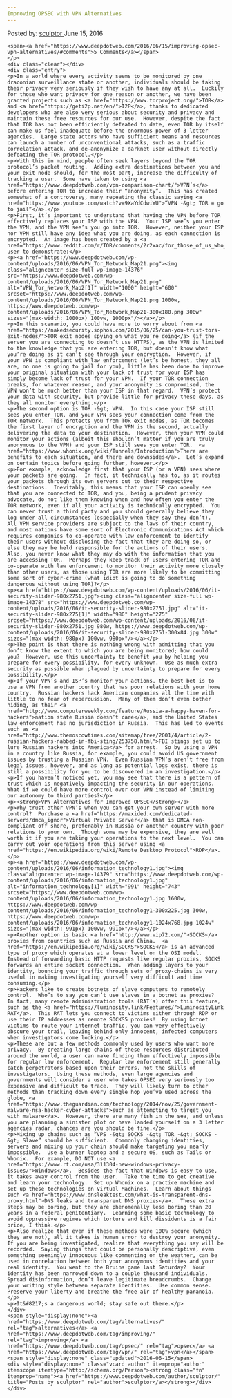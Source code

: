 ```yaml
---
Improving OPSEC with VPN Alternatives
---
```

<article class="post-listing post-14375 post type-post status-publish format-standard has-post-thumbnail hentry category-deepdot-news tag-alternatives tag-improving tag-opsec tag-vpn">
    <div class="post-inner">
        <span>Posted by: <a href="https://www.deepdotweb.com/author/sculptor/" title="">sculptor </a></span>
    <span>June 15, 2016</span>
    
    <span><a href="https://www.deepdotweb.com/2016/06/15/improving-opsec-vpn-alternatives/#comments">5 Comments</a></span>
    </p>
    <div class="clear"></div>
    <div class="entry">
    <p>In a world where every activity seems to be monitored by one draconian surveillance state or another, individuals should be taking their privacy very seriously if they wish to have any at all.  Luckily for those who want privacy for one reason or another, we have been granted projects such as <a href="https://www.torproject.org/">TOR</a> and <a href="https://geti2p.net/en/">I2P</a>, thanks to dedicated developers who are also very serious about security and privacy and maintain these free resources for our use.  However, despite the fact that TOR has not been efficiently defeated to date, even TOR by itself can make us feel inadequate before the enormous power of 3 letter agencies.  Large state actors who have sufficient means and resources can launch a number of unconventional attacks, such as a traffic correlation attack, and de-anonymize a darknet user without directly defeating the TOR protocol.</p>
    <p>With this in mind, people often seek layers beyond the TOR protocol’s packet routing.  Adding extra destinations between you and your exit node should, for the most part, increase the difficulty of tracking a user.  Some have taken to using <a href="https://www.deepdotweb.com/vpn-comparison-chart/">VPN’s</a> before entering TOR to increase their “anonymity”.  This has created somewhat of a controversy, many repeating the classic saying <a href="https://www.youtube.com/watch?v=9XaYdCdwiWU">“VPN -&gt; TOR = go to jail”</a>.</p>
    <p>First, it’s important to understand that having the VPN before TOR effectively replaces your ISP with the VPN.  Your ISP see’s you enter the VPN, and the VPN see’s you go into TOR.  However, neither your ISP nor VPN still have any idea what you are doing, as each connection is encrypted.  An image has been created by a <a href="https://www.reddit.com/r/TOR/comments/2r2xac/for_those_of_us_who_use_a_vpn_tor_together_i_made/">reddit</a> user to demonstrate:</p>
    <p><a href="https://www.deepdotweb.com/wp-content/uploads/2016/06/VPN_Tor_Network_Map21.png"><img class="aligncenter size-full wp-image-14376" src="https://www.deepdotweb.com/wp-content/uploads/2016/06/VPN_Tor_Network_Map21.png" alt="VPN_Tor_Network_Map2[1]" width="1000" height="600" srcset="https://www.deepdotweb.com/wp-content/uploads/2016/06/VPN_Tor_Network_Map21.png 1000w, https://www.deepdotweb.com/wp-content/uploads/2016/06/VPN_Tor_Network_Map21-300x180.png 300w" sizes="(max-width: 1000px) 100vw, 1000px"/></a></p>
    <p>In this scenario, you could have more to worry about from <a href="https://nakedsecurity.sophos.com/2015/06/25/can-you-trust-tors-exit-nodes/">TOR exit nodes spying on what you’re doing</a> (if the server you are connecting to doesn’t use HTTPS), as the VPN is limited to the knowledge that you are entering TOR, but doesn’t know what you’re doing as it can’t see through your encryption.  However, if your VPN is compliant with law enforcement (let’s be honest, they all are, no one is going to jail for you), little has been done to improve your original situation with your lack of trust for your ISP has simply become lack of trust for your VPN.  If your TOR connection breaks, for whatever reason, and your anonymity is compromised, the VPN won’t be much better than your ISP in that regard.  VPN’s protect your data with security, but provide little for privacy these days, as they all monitor everything.</p>
    <p>The second option is TOR -&gt; VPN.  In this case your ISP still sees you enter TOR, and your VPN sees your connection come from the TOR network.  This protects you from TOR exit nodes, as TOR becomes the first layer of encryption and the VPN is the second, actually delivering the data to your destination.  However, then your VPN could monitor your actions (albeit this shouldn’t matter if you are truly anonymous to the VPN) and your ISP still sees you enter TOR.  <a href="https://www.whonix.org/wiki/Tunnels/Introduction">There are benefits to each situation, and there are downsides</a>.  Let’s expand on certain topics before going further, however.</p>
    <p>For example, acknowledge first that your ISP (or a VPN) sees where your packets are going.  In fact, it technically has to, as it routes your packets through its own servers out to their respective destinations.  Inevitably, this means that your ISP can openly see that you are connected to TOR, and you, being a prudent privacy advocate, do not like them knowing when and how often you enter the TOR network, even if all your activity is technically encrypted.  You can never trust a third party and you should generally believe they log under all circumstances (especially when they say they don’t).  All VPN service providers are subject to the laws of their country, and most nations have some sort of Electronic Communications Act which requires companies to co-operate with law enforcement to identify their users without disclosing the fact that they are doing so, or else they may be held responsible for the actions of their users.  Also, you never know what they may do with the information that you are accessing TOR.  Perhaps they keep track of users entering TOR and co-operate with law enforcement to monitor their activity more closely than other users, as those using TOR are more likely to be committing some sort of cyber-crime (what idiot is going to do something dangerous without using TOR)?</p>
    <p><a href="https://www.deepdotweb.com/wp-content/uploads/2016/06/it-security-slider-980x2751.jpg"><img class="aligncenter size-full wp-image-14378" src="https://www.deepdotweb.com/wp-content/uploads/2016/06/it-security-slider-980x2751.jpg" alt="it-security-slider-980x275[1]" width="980" height="275" srcset="https://www.deepdotweb.com/wp-content/uploads/2016/06/it-security-slider-980x2751.jpg 980w, https://www.deepdotweb.com/wp-content/uploads/2016/06/it-security-slider-980x2751-300x84.jpg 300w" sizes="(max-width: 980px) 100vw, 980px"/></a></p>
    <p>The point is that there is nothing wrong with admitting that you don’t know the extent to which you are being monitored; how could you?  However, use this uncertainty to benefit you by helping you prepare for every possibility, for every unknown.  Use as much extra security as possible when plagued by uncertainty to prepare for every possibility.</p>
    <p>If your VPN’s and ISP’s monitor your actions, the best bet is to use a VPN from another country that has poor relations with your home country.  Russian hackers hack American companies all the time with little to no fear of repercussion.  Many of them don’t even bother hiding, as their <a href="http://www.computerweekly.com/feature/Russia-a-happy-haven-for-hackers">nation state Russia doesn’t care</a>, and the United States law enforcement has no jurisdiction in Russia.  This has led to events such as <a href="http://www.themoscowtimes.com/sitemap/free/2001/4/article/2-russian-hackers-nabbed-in-fbi-sting/253758.html">FBI stings set up to lure Russian hackers into America</a> for arrest.  So by using a VPN in a country like Russia, for example, you could avoid US government issues by trusting a Russian VPN.  Even Russian VPN’s aren’t free from legal issues, however, and as long as potential logs exist, there is still a possibility for you to be discovered in an investigation.</p>
    <p>If you haven’t noticed yet, you may see that there is a pattern of trust which is negatively impacting the security in our operations.  What if we could have more control over our VPN instead of limiting our autonomy to third parties?</p>
    <p><strong>VPN Alternatives for Improved OPSEC</strong></p>
    <p>Why trust other VPN’s when you can get your own server with more control?  Purchase a <a href="https://maxided.com/dedicated-servers/dmca_ignor">Virtual Private Server</a> that is DMCA non-compliant off shore, preferably in Russia or another country with poor relations to your own.  Though some may be expensive, they are well worth it if you are taking your operations to the next level.  You can carry out your operations from this server using <a href="https://en.wikipedia.org/wiki/Remote_Desktop_Protocol">RDP</a>.</p>
    <p><a href="https://www.deepdotweb.com/wp-content/uploads/2016/06/information_technology1.jpg"><img class="aligncenter wp-image-14379" src="https://www.deepdotweb.com/wp-content/uploads/2016/06/information_technology1.jpg" alt="information_technology[1]" width="991" height="743" srcset="https://www.deepdotweb.com/wp-content/uploads/2016/06/information_technology1.jpg 1600w, https://www.deepdotweb.com/wp-content/uploads/2016/06/information_technology1-300x225.jpg 300w, https://www.deepdotweb.com/wp-content/uploads/2016/06/information_technology1-1024x768.jpg 1024w" sizes="(max-width: 991px) 100vw, 991px"/></a></p>
    <p>Another option is basic <a href="http://www.vip72.com/">SOCKS</a> proxies from countries such as Russia and China.  <a href="https://en.wikipedia.org/wiki/SOCKS">SOCKS</a> is an advanced type of proxy which operates at a lower level on the OSI model.  Instead of forwarding basic HTTP requests like regular proxies, SOCKS forwards an entire socket connection.  When adding layers to your identity, bouncing your traffic through sets of proxy-chains is very useful in making investigating yourself very difficult and time consuming.</p>
    <p>Hackers like to create botnets of slave computers to remotely control.  Who’s to say you can’t use slaves in a botnet as proxies?  In fact, many remote administration tools (RAT’s) offer this feature, such as the <a href="https://luminosity.link/Features/">LuminosityLink RAT</a>.  This RAT lets you connect to victims either through RDP or use their IP addresses as remote SOCKS5 proxies!  By using botnet victims to route your internet traffic, you can very effectively obscure your trail, leaving behind only innocent, infected computers when investigators come looking.</p>
    <p>These are but a few methods commonly used by users who want more privacy.  By creating large chains of these resources distributed around the world, a user can make finding them effectively impossible for regular law enforcement.  Regular law enforcement still generally catch perpetrators based upon their errors, not the skills of investigators.  Using these methods, even large agencies and governments will consider a user who takes OPSEC very seriously too expensive and difficult to trace.  They will likely turn to other methods than tracking down every single hop you’ve used across the globe, <a href="https://www.theguardian.com/technology/2014/nov/25/government-malware-nsa-hacker-cyber-attacks">such as attempting to target you with malware</a>.  However, there are many fish in the sea, and unless you are planning a sinister plot or have landed yourself on a 3 letter agencies radar, chances are you should be fine.</p>
    <p>Mixing up chains such as “VPS -&gt; SOCKS -&gt; TOR -&gt; SOCKS -&gt; Slave” should be sufficient.  Commonly changing identities, servers and mixing up your chain should make targeting you nearly impossible.  Use a burner laptop and a secure OS, such as Tails or Whonix.  For example, DO NOT use <a href="https://www.rt.com/usa/311304-new-windows-privacy-issues/">Windows</a>.  Besides the fact that Windows is easy to use, it takes away control from the user.  Take the time to get creative and learn your technology.  Set up Whonix on a practice machine and set up these technologies on Virtual Machines.  Learn about things such <a href="https://www.dnsleaktest.com/what-is-transparent-dns-proxy.html">DNS leaks and transparent DNS proxies</a>.  These extra steps may be boring, but they are phenomenally less boring than 20 years in a federal penitentiary.  Learning some basic technology to avoid oppressive regimes which torture and kill dissidents is a fair price, I think.</p>
    <p>Also realize that even if these methods were 100% secure (which they are not), all it takes is human error to destroy your anonymity.  If you are being investigated, realize that everything you say will be recorded.  Saying things that could be personally descriptive, even something seemingly innocuous like commenting on the weather, can be used in correlation between both your anonymous identities and your real identity.  You went to the Bruins game last Saturday?  Your identity has been narrowed down to a couple thousand individuals.  Spread disinformation, don’t leave legitimate breadcrumbs.  Change your writing style between separate identities.  Use common sense.  Preserve your liberty and breathe the free air of healthy paranoia.</p>
    <p>It&#8217;s a dangerous world; stay safe out there.</p>
    </div>
    <span style="display:none"><a href="https://www.deepdotweb.com/tag/alternatives/" rel="tag">alternatives</a> <a href="https://www.deepdotweb.com/tag/improving/" rel="tag">improving</a> <a href="https://www.deepdotweb.com/tag/opsec/" rel="tag">opsec</a> <a href="https://www.deepdotweb.com/tag/vpn/" rel="tag">vpn</a></span> <span style="display:none" class="updated">2016-06-15</span>
    <div style="display:none" class="vcard author" itemprop="author" itemscope itemtype="http://schema.org/Person"><strong class="fn" itemprop="name"><a href="https://www.deepdotweb.com/author/sculptor/" title="Posts by sculptor" rel="author">sculptor</a></strong></div>
    </div>
</article>


